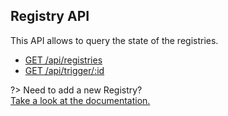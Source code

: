 ## Registry API

This API allows to query the state of the registries.

- [GET /api/registries](api/registry/get-registries)
- [GET /api/trigger/:id](api/registry/get-registry)

?> Need to add a new Registry?  
[Take a look at the documentation.](/registries/)


